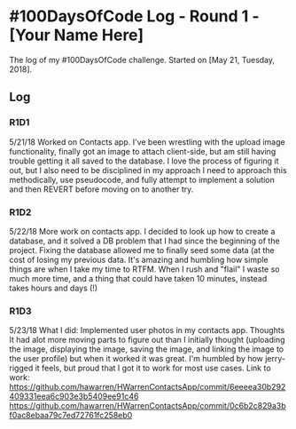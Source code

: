 # #100DaysOfCode Log - Round 1 - [Your Name Here]

The log of my #100DaysOfCode challenge. Started on [May 21, Tuesday, 2018].

## Log

### R1D1 
5/21/18
Worked on Contacts app. I've been wrestling with the upload image functionality, finally got an image to attach client-side, but am still having trouble getting it all saved to the database.
I love the process of figuring it out, but I also need to be disciplined in my approach
I need to approach this methodically, use pseudocode, and fully attempt to implement a solution and then REVERT before moving on to another try.


### R1D2
5/22/18
More work on contacts app.
I decided to look up how to create a database, and it solved a DB problem that I had since the beginning of the project. Fixing the database allowed me to finally seed some data (at the cost of losing my previous data.
It's amazing and humbling how simple things are when I take my time to RTFM. When I rush and "flail" I waste so much more time, and a thing that could have taken 10 minutes, instead takes hours and days (!)

### R1D3
5/23/18
What I did:
Implemented user photos in my contacts app. 
Thoughts
It had alot more moving parts to figure out than I initially thought (uploading the image, displaying the image, saving the image, and linking the image to the user profile) but when it worked it was great. I'm humbled by how jerry-rigged it feels, but proud that I got it to work for most use cases.
Link to work:
https://github.com/hawarren/HWarrenContactsApp/commit/6eeeea30b292409331eea6c903e3b5409ee91c46
https://github.com/hawarren/HWarrenContactsApp/commit/0c6b2c829a3bf0ac8ebaa79c7ed72761fc258eb0
